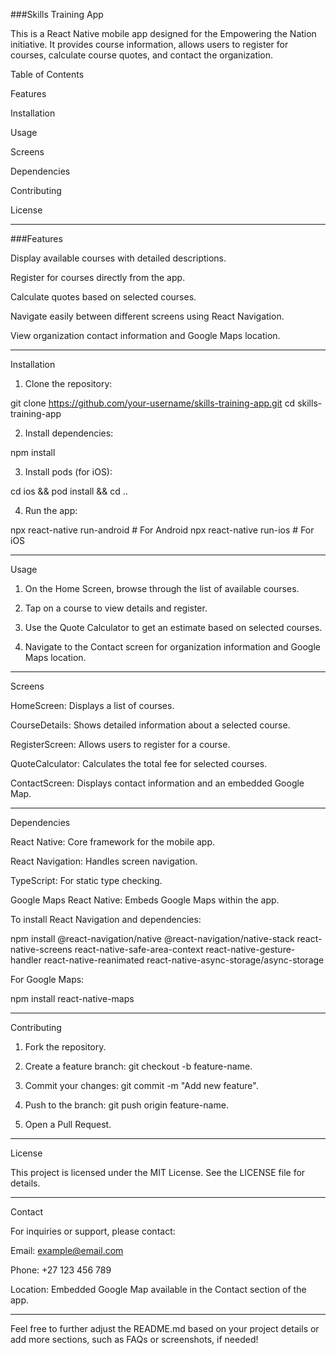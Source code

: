 

###Skills Training App

This is a React Native mobile app designed for the Empowering the Nation initiative. It provides course information, allows users to register for courses, calculate course quotes, and contact the organization.

Table of Contents

Features

Installation

Usage

Screens

Dependencies

Contributing

License



---

###Features

Display available courses with detailed descriptions.

Register for courses directly from the app.

Calculate quotes based on selected courses.

Navigate easily between different screens using React Navigation.

View organization contact information and Google Maps location.



---

Installation

1. Clone the repository:

git clone https://github.com/your-username/skills-training-app.git
cd skills-training-app


2. Install dependencies:

npm install


3. Install pods (for iOS):

cd ios && pod install && cd ..


4. Run the app:

npx react-native run-android   # For Android
npx react-native run-ios       # For iOS




---

Usage

1. On the Home Screen, browse through the list of available courses.


2. Tap on a course to view details and register.


3. Use the Quote Calculator to get an estimate based on selected courses.


4. Navigate to the Contact screen for organization information and Google Maps location.




---

Screens

HomeScreen: Displays a list of courses.

CourseDetails: Shows detailed information about a selected course.

RegisterScreen: Allows users to register for a course.

QuoteCalculator: Calculates the total fee for selected courses.

ContactScreen: Displays contact information and an embedded Google Map.



---

Dependencies

React Native: Core framework for the mobile app.

React Navigation: Handles screen navigation.

TypeScript: For static type checking.

Google Maps React Native: Embeds Google Maps within the app.


To install React Navigation and dependencies:

npm install @react-navigation/native @react-navigation/native-stack react-native-screens react-native-safe-area-context react-native-gesture-handler react-native-reanimated react-native-async-storage/async-storage

For Google Maps:

npm install react-native-maps


---

Contributing

1. Fork the repository.


2. Create a feature branch: git checkout -b feature-name.


3. Commit your changes: git commit -m "Add new feature".


4. Push to the branch: git push origin feature-name.


5. Open a Pull Request.




---

License

This project is licensed under the MIT License. See the LICENSE file for details.


---

Contact

For inquiries or support, please contact:

Email: example@email.com

Phone: +27 123 456 789

Location: Embedded Google Map available in the Contact section of the app.



---

Feel free to further adjust the README.md based on your project details or add more sections, such as FAQs or screenshots, if needed!
